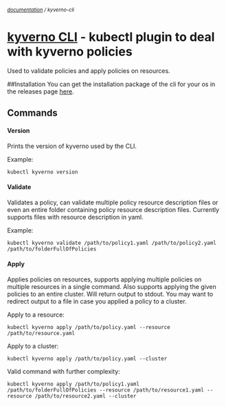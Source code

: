 <small>*[documentation](/README.md#documentation) / kyverno-cli*</small>


# [kyverno CLI](https://github.com/nirmata/kyverno/releases) - kubectl plugin to deal with kyverno policies
Used to validate policies and apply policies on resources. 

##Installation
You can get the installation package of the cli for your os in the releases page [here](https://github.com/nirmata/kyverno/releases).

## Commands

#### Version
Prints the version of kyverno used by the CLI.

Example: 
```
kubectl kyverno version
```


#### Validate
Validates a policy, can validate multiple policy resource description files or even an entire folder containing policy resource description 
files. Currently supports files with resource description in yaml.

Example:
```
kubectl kyverno validate /path/to/policy1.yaml /path/to/policy2.yaml /path/to/folderFullOfPolicies
```

#### Apply
Applies policies on resources, supports applying multiple policies on multiple resources in a single command.
Also supports applying the given policies to an entire cluster. Will return output to stdout. You may want to redirect
output to a file in case you applied a policy to a cluster.

Apply to a resource:
```
kubectl kyverno apply /path/to/policy.yaml --resource /path/to/resource.yaml
```
Apply to a cluster:
```
kubectl kyverno apply /path/to/policy.yaml --cluster
```
Valid command with further complexity:
```
kubectl kyverno apply /path/to/policy1.yaml /path/to/folderFullOfPolicies --resource /path/to/resource1.yaml --resource /path/to/resource2.yaml --cluster
```

